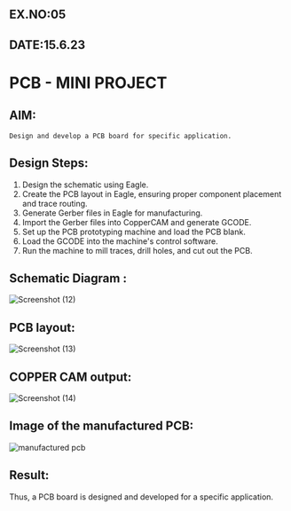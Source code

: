 ## EX.NO:05
## DATE:15.6.23

# PCB - MINI PROJECT
## AIM:
    Design and develop a PCB board for specific application.

## Design Steps:
1. Design the schematic using Eagle.
2. Create the PCB layout in Eagle, ensuring proper component placement and trace
routing.
3. Generate Gerber files in Eagle for manufacturing.
4. Import the Gerber files into CopperCAM and generate GCODE.
5. Set up the PCB prototyping machine and load the PCB blank.
6. Load the GCODE into the machine's control software.
7. Run the machine to mill traces, drill holes, and cut out the PCB.

   
## Schematic Diagram :

![Screenshot (12)](https://github.com/Lishaliramamoorthy/PCB-MiniProject/assets/75237886/ab01d874-1ce0-4142-96a1-65ed41a67f7a)



## PCB layout:

![Screenshot (13)](https://github.com/Lishaliramamoorthy/PCB-MiniProject/assets/75237886/2b44d41b-2d27-48e5-af70-54531e897c47)



## COPPER CAM output:

![Screenshot (14)](https://github.com/Lishaliramamoorthy/PCB-MiniProject/assets/75237886/b098e682-ff5f-4d93-9a7b-7a7b335bc78f)


## Image of the manufactured PCB:


![manufactured pcb](https://github.com/Lishaliramamoorthy/PCB-MiniProject/assets/75237886/aa3fec71-d51e-49d4-8e87-70979cc9f27e)


## Result:

Thus, a PCB board is designed and developed for a specific application.
